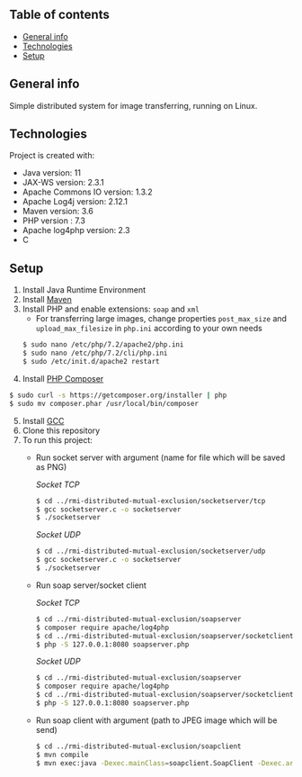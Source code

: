 ## Table of contents
* [General info](#general-info)
* [Technologies](#technologies)
* [Setup](#setup)

## General info
Simple distributed system for image transferring, running on Linux.

## Technologies
Project is created with:
* Java version: 11
* JAX-WS version: 2.3.1
* Apache Commons IO version: 1.3.2
* Apache Log4j version: 2.12.1
* Maven version: 3.6
* PHP version : 7.3
* Apache log4php version: 2.3
* C

## Setup
1. Install Java Runtime Environment
2. Install [Maven](https://maven.apache.org/install.html)
3. Install PHP and enable extensions: `soap` and `xml`
   - For transferring large images, change properties `post_max_size` and `upload_max_filesize` in `php.ini` according to your own needs
   ```bash
   $ sudo nano /etc/php/7.2/apache2/php.ini
   $ sudo nano /etc/php/7.2/cli/php.ini
   $ sudo /etc/init.d/apache2 restart
   ```
4. Install [PHP Composer](https://getcomposer.org)
```bash
$ sudo curl -s https://getcomposer.org/installer | php
$ sudo mv composer.phar /usr/local/bin/composer
```
5. Install [GCC](https://gcc.gnu.org)
6. Clone this repository
7. To run this project:
    - Run socket server with argument (name for file which will be saved as PNG)
    
        *Socket TCP*
        ```bash
        $ cd ../rmi-distributed-mutual-exclusion/socketserver/tcp
        $ gcc socketserver.c -o socketserver
        $ ./socketserver
        ```
        *Socket UDP*
        ```bash
        $ cd ../rmi-distributed-mutual-exclusion/socketserver/udp
        $ gcc socketserver.c -o socketserver
        $ ./socketserver
        ```
    - Run soap server/socket client
    
        *Socket TCP*
        ```bash
        $ cd ../rmi-distributed-mutual-exclusion/soapserver
        $ composer require apache/log4php
        $ cd ../rmi-distributed-mutual-exclusion/soapserver/socketclient/tcp
        $ php -S 127.0.0.1:8080 soapserver.php
        ```
        *Socket UDP*
        ```bash
        $ cd ../rmi-distributed-mutual-exclusion/soapserver
        $ composer require apache/log4php
        $ cd ../rmi-distributed-mutual-exclusion/soapserver/socketclient/udp
        $ php -S 127.0.0.1:8080 soapserver.php
        ```
    - Run soap client with argument (path to JPEG image which will be send)
        ```bash
        $ cd ../rmi-distributed-mutual-exclusion/soapclient
        $ mvn compile
        $ mvn exec:java -Dexec.mainClass=soapclient.SoapClient -Dexec.args='/path/to/image.jpg'
        ```
